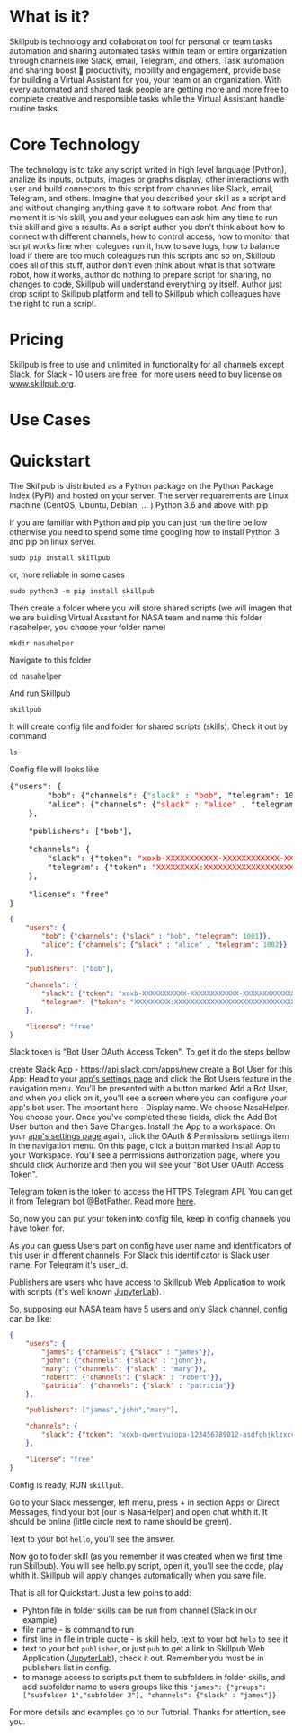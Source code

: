 # What is it?

Skillpub is technology and collaboration tool for personal or team tasks automation and sharing automated tasks within team or entire organization through channels like Slack, email, Telegram, and others. Task automation and sharing boost :rocket: productivity, mobility and engagement, provide base for building a Virtual Assistant for you, your team or an organization. With every automated and shared task people are getting more and more free to complete creative and responsible tasks while the Virtual Assistant handle routine tasks.    

#  Core Technology 

The technology is to take any script writed in high level language (Python), analize its inputs, outputs, images or graphs display, other interactions with user and build connectors to this script from channles like Slack, email, Telegram, and others. Imagine that you described your skill as a script and and without changing anything gave it to software robot. And from that moment it is his skill, you and your colugues can ask him any time to run this skill and give a results.
As a script author you don't think about how to connect with different channels, how to control access, how to monitor that script works fine when colegues run it, how to save logs, how to balance load if there are too much coleagues run this scripts and so on, Skillpub does all of this stuff, author don't even think about what is that software robot, how it works, author do nothing to prepare script for sharing, no changes to code, Skillpub will understand everything by itself. Author just drop script to Skillpub platform and tell to Skillpub which colleagues have the right to run a script.

# Pricing

Skillpub is free to use and unlimited in functionality for all channels except Slack, for Slack - 10 users are free, for more users need to buy license on www.skillpub.org.

# Use Cases


# Quickstart

The Skillpub is distributed as a Python package on the Python Package Index (PyPI) and hosted on your server. 
The server requarements are 
  Linux machine (CentOS, Ubuntu, Debian, ... )
  Python 3.6 and above with pip

If you are familiar with Python and pip you can just run the line bellow otherwise you need to spend some time googling how to install Python 3 and pip on linux server.
```
sudo pip install skillpub
```
or, more reliable in some cases
```
sudo python3 -m pip install skillpub
```
Then create a folder where you will store shared scripts (we will imagen that we are building Virtual Assstant for NASA team and name this folder nasahelper, you choose your folder name)
```
mkdir nasahelper
```
Navigate to this folder
```
cd nasahelper
```
And run Skillpub
```
skillpub
```
It will create config file and folder for shared scripts (skills).
Check it out by command
```
ls
```
Config file will looks like 

<pre>{<span class="pl-s"><span class="pl-pds">"</span>users<span class="pl-pds">"</span></span>: {
        <span class="pl-s"><span class="pl-pds">"</span>bob<span class="pl-pds">"</span></span>: {<span class="pl-s"><span class="pl-pds">"</span>channels<span class="pl-pds">"</span></span>: {<span class="pl-s" style="color: #339966;"><span class="pl-pds">"</span>slack<span class="pl-pds">"</span></span> : <span class="pl-s" style="color: #ff0000;"><span class="pl-pds">"</span>bob<span class="pl-pds">"</span></span>, <span class="pl-s"><span class="pl-pds">"</span>telegram<span class="pl-pds">"</span></span>: <span class="pl-c1">1001</span>}},
        <span class="pl-s"><span class="pl-pds">"</span>alice<span class="pl-pds">"</span></span>: {<span class="pl-s"><span class="pl-pds">"</span>channels<span class="pl-pds">"</span></span>: {<span class="pl-s" style="color: #ff0000;"><span class="pl-pds">"</span>slack<span class="pl-pds">"</span></span> : <span class="pl-s" style="color: #ff0000;"><span class="pl-pds">"</span>alice<span class="pl-pds">"</span></span> , <span class="pl-s"><span class="pl-pds">"</span>telegram<span class="pl-pds">"</span></span>: <span class="pl-c1">1002</span>}}
    },

    <span class="pl-s"><span class="pl-pds">"</span>publishers<span class="pl-pds">"</span></span>: [<span class="pl-s"><span class="pl-pds">"</span>bob<span class="pl-pds">"</span></span>],

    <span class="pl-s"><span class="pl-pds">"</span>channels<span class="pl-pds">"</span></span>: {
        <span class="pl-s"><span class="pl-pds">"</span>slack<span class="pl-pds">"</span></span>: {<span class="pl-s"><span class="pl-pds">"</span>token<span class="pl-pds">"</span></span>: <span class="pl-s" style="color: #ff0000;"><span class="pl-pds">"</span>xoxb-XXXXXXXXXXX-XXXXXXXXXXXX-XXXXXXXXXXXXXXXXXXXXXX<span class="pl-pds">"</span></span>},
        <span class="pl-s"><span class="pl-pds">"</span>telegram<span class="pl-pds">"</span></span>: {<span class="pl-s"><span class="pl-pds">"</span>token<span class="pl-pds">"</span></span>: <span class="pl-s" style="color: #ff0000;"><span class="pl-pds">"</span>XXXXXXXXX:XXXXXXXXXXXXXXXXXXXXXXXXXXXXXXXXXXX<span class="pl-pds">"</span></span>}
    },

    <span class="pl-s"><span class="pl-pds">"</span>license<span class="pl-pds">"</span></span>: <span class="pl-s"><span class="pl-pds">"</span>free<span class="pl-pds">"</span></span>
}</pre>

```json
{
    "users": {
        "bob": {"channels": {"slack" : "bob", "telegram": 1001}},
        "alice": {"channels": {"slack" : "alice" , "telegram": 1002}}
    },

    "publishers": ["bob"],

    "channels": {
        "slack": {"token": "xoxb-XXXXXXXXXXX-XXXXXXXXXXXX-XXXXXXXXXXXXXXXXXXXXXX"},
        "telegram": {"token": "XXXXXXXXX:XXXXXXXXXXXXXXXXXXXXXXXXXXXXXXXXXXX"}
    },

    "license": "free"
}
```
Slack token is "Bot User OAuth Access Token". To get it do the steps bellow

create Slack App - https://api.slack.com/apps/new 
create a Bot User for this App:
  Head to your [app's settings page](https://api.slack.com/apps) and click the Bot Users feature in the navigation menu.
  You'll be presented with a button marked Add a Bot User, and when you click on it, you'll see a screen where you can configure your app's bot user.
  The important here - Display name. We choose NasaHelper. You choose your.
  Once you've completed these fields, click the Add Bot User button and then Save Changes.
Install the App to a workspace:
  On your [app's settings page](https://api.slack.com/apps) again, click the OAuth & Permissions settings item in the navigation menu.
  On this page, click a button marked Install App to your Workspace.
  You'll see a permissions authorization page, where you should click Authorize and then you will see your "Bot User OAuth Access Token".

Telegram token is the token to access the HTTPS Telegram API. 
You can get it from Telegram bot @BotFather. Read more [here](https://core.telegram.org/bots).

So, now you can put your token into config file, keep in config channels you have token for.

As you can guess Users part on config have user name and identificators of this user in different channels.
For Slack this identificator is Slack user name. For Telegram it's user_id. 

Publishers are users who have access to Skillpub Web Application to work with scripts (it's well known [JupyterLab](https://jupyterlab.readthedocs.io)).

So, supposing our NASA team have 5 users and only Slack channel, config can be like:

```json
{
    "users": {
        "james": {"channels": {"slack" : "james"}},
        "john": {"channels": {"slack" : "john"}},
        "mary": {"channels": {"slack" : "mary"}},
        "robert": {"channels": {"slack" : "robert"}},
        "patricia": {"channels": {"slack" : "patricia"}}
    },

    "publishers": ["james","john","mary"],

    "channels": {
        "slack": {"token": "xoxb-qwertyuiopa-123456789012-asdfghjklzxcvbnm123456"}
    },

    "license": "free"
}
```
Config is ready, RUN ```skillpub```.

Go to your Slack messenger, left menu, press + in section Apps or Direct Messages, find your bot (our is NasaHelper) and open chat whith it. It should be online (little circle next to name should be green).

Text to your bot ```hello```, you'll see the answer.

Now go to folder skill (as you remember it was created when we first time run Skillpub).
You will see hello.py script, open it, you'll see the code, play whith it. Skillpub will apply changes automatically when you save file.

That is all for Quickstart. Just a few poins to add:
 - Pyhton file in folder skills can be run from channel (Slack in our example)
 - file name - is command to run
 - first line in file in triple quote - is skill help, text to your bot ```help``` to see it
 - text to your bot ```publisher```, or just ```pub``` to get a link to Skillpub Web Application ([JupyterLab](https://jupyterlab.readthedocs.io)), check it out. Remember you must be in publishers list in config.  
 - to manage access to scripts put them to subfolders in folder skills, and add subfolder name to users groups like this ```"james": {"groups":["subfolder 1","subfolder 2"], "channels": {"slack" : "james"}}```
 
For more details and examples go to our Tutorial. Thanks for attention, see you.
